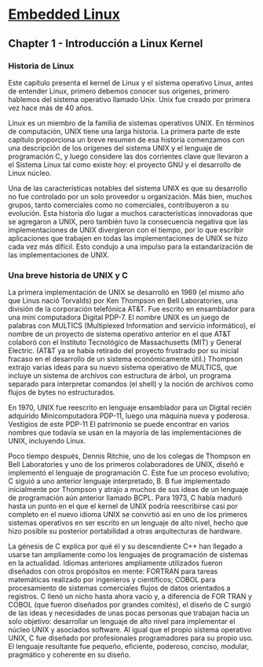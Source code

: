 # [Embedded Linux](https://github.com/FMFigueroa/Embedded-Linux-Kernel)

## Chapter 1 - Introducción a Linux Kernel

### Historia de Linux

Este capítulo presenta el kernel de Linux y el sistema operativo Linux, antes de entender Linux, primero debemos conocer sus origenes, primero hablemos del sistema operativo llamado Unix.
Unix fue creado por primera vez hace más de 40 años.

Linux es un miembro de la familia de sistemas operativos UNIX. En términos de computación, UNIX tiene una larga historia. La primera parte de este capítulo proporciona un breve resumen de esa historia comenzamos con una descripción de los orígenes del sistema UNIX y el lenguaje de programación C, y luego considere las dos corrientes clave que llevaron a el Sistema Linux tal como existe hoy: el proyecto GNU y el desarrollo de Linux núcleo.

Una de las características notables del sistema UNIX es que su desarrollo no fue controlado por un solo proveedor u organización. Más bien, muchos grupos, tanto comerciales como no comerciales, contribuyeron a su evolución. Esta historia dio lugar a muchos características innovadoras que se agregaron a UNIX, pero también tuvo la consecuencia negativa que las implementaciones de UNIX divergieron con el tiempo, por lo que escribir aplicaciones que trabajen en todas las implementaciones de UNIX se hizo cada vez más difícil. Esto condujo a una impulso para la estandarización de las implementaciones de UNIX.

### Una breve historia de UNIX y C

La primera implementación de UNIX se desarrolló en 1969 (el mismo año que Linus nació Torvalds) por Ken Thompson en Bell Laboratories, una división de la corporación telefónica AT&T. Fue escrito en ensamblador para una mini computadora Digital PDP-7. El nombre UNIX es un juego de palabras con MULTICS (Multiplexed Information and servicio informático), el nombre de un proyecto de sistema operativo anterior en el que AT&T colaboró ​​con el Instituto Tecnológico de Massachusetts (MIT) y General Electric. (AT&T ya se había retirado del proyecto frustrado por su inicial fracaso en el desarrollo de un sistema económicamente útil.) Thompson extrajo varias ideas para su nuevo sistema operativo de MULTICS, que incluye un sistema de archivos con estructura de árbol, un programa separado para interpretar comandos (el shell) y la noción de archivos como flujos de bytes no estructurados.

En 1970, UNIX fue reescrito en lenguaje ensamblador para un Digital recién adquirido Minicomputadora PDP-11, luego una máquina nueva y poderosa. Vestigios de este PDP-11 El patrimonio se puede encontrar en varios nombres que todavía se usan en la mayoría de las implementaciones de UNIX, incluyendo Linux.

Poco tiempo después, Dennis Ritchie, uno de los colegas de Thompson en Bell Laboratories y uno de los primeros colaboradores de UNIX, diseñó e implementó el lenguaje de programación C. Este fue un proceso evolutivo; C siguió a uno anterior lenguaje interpretado, B. B fue implementado inicialmente por Thompson y atrajo a muchos de sus ideas de un lenguaje de programación aún anterior llamado BCPL. Para 1973, C había maduró hasta un punto en el que el kernel de UNIX podría reescribirse casi por completo en el nuevo idioma UNIX se convirtió así en uno de los primeros sistemas operativos en ser escrito en un lenguaje de alto nivel, hecho que hizo posible su posterior portabilidad a otras arquitecturas de hardware.

La génesis de C explica por qué él y su descendiente C++ han llegado a usarse tan ampliamente como los lenguajes de programación de sistemas en la actualidad. Idiomas anteriores ampliamente utilizados fueron diseñados con otros propósitos en mente: FORTRAN para tareas matemáticas realizado por ingenieros y científicos; COBOL para procesamiento de sistemas comerciales
flujos de datos orientados a registros. C llenó un nicho hasta ahora vacío y, a diferencia de FOR TRAN y COBOL (que fueron diseñados por grandes comités), el diseño de C surgió de las ideas y necesidades de unas pocas personas que trabajan hacia un solo objetivo:
desarrollar un lenguaje de alto nivel para implementar el núcleo UNIX y asociados software. Al igual que el propio sistema operativo UNIX, C fue diseñado por profesionales programadores para su propio uso. El lenguaje resultante fue pequeño, eficiente, poderoso, conciso, modular, pragmático y coherente en su diseño.
